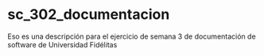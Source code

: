 # sc_302_documentacion
Eso es una descripción para el ejercicio de semana 3 de documentación de software de Universidad Fidélitas
